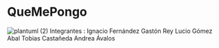 # QueMePongo
![plantuml (2)](https://user-images.githubusercontent.com/66521111/164331630-6555a34a-d580-4937-a471-e79326ec4ef4.png)
Integrantes :
Ignacio Fernández
Gastón Rey
Lucio Gómez Abal
Tobias Castañeda
Andrea Ávalos 
